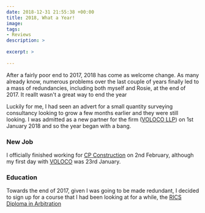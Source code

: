 ```yaml
---
date: 2018-12-31 21:55:38 +00:00
title: 2018, What a Year!
image: 
tags:
- Reviews 
description: >
  
excerpt: >
  
---
```


After a fairly poor end to 2017, 2018 has come as welcome change. As many 
already know, numerous problems over the last couple of years finally led to a
mass of redundancies, including both myself and Rosie, at the end of 2017. It
reallt wasn't a great way to end the year



Luckily for me, I had 
seen an advert for a small quantity surveying consultancy looking to grow a few 
months earlier and they were still looking. I was admitted as a new partner for 
the firm ([VOLOCO LLP][1]) on 1st January 2018 and so the year began with a 
bang.



### New Job

I officially finished working for [CP Construction][2] on 2nd February, although
my first day with [VOLOCO][1] was 23rd January.


### Education

Towards the end of 2017, given I was going to be made redundant, I decided to
sign up for a course that I had been looking at for a while, the [RICS Diploma
in Arbitration][3]


[1]: http://www.voloco.co.uk/ "VOLOCO: Home (Construction Consultants)"
[2]: https://www.cpconstruction.co.uk/ "CP Construction (Gwent) Ltd"
[3]: https://www.rics.org/arbitration/ "Diploma in Arbitration"